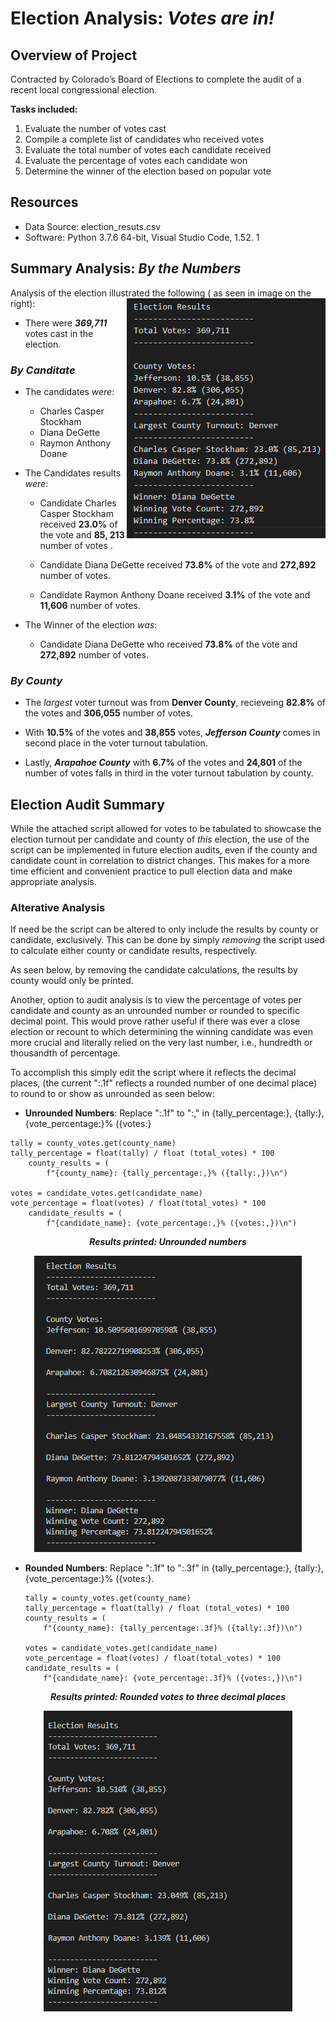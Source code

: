 
# Election Analysis: _Votes are in!_
## Overview of Project

Contracted by Colorado’s Board of Elections to complete the audit of a recent local congressional election.

**Tasks included:**

1.	Evaluate the number of votes cast
2.	Compile a complete list of candidates who received votes
3.	Evaluate the total number of votes each candidate received
4.	Evaluate the percentage of votes each candidate won
5.	Determine the winner of the election based on popular vote

## Resources
* Data Source: election_resuts.csv
* Software: Python 3.7.6 64-bit, Visual Studio Code, 1.52. 1

## Summary Analysis: _By the Numbers_
Analysis of the election illustrated the following ( as seen in image on the right): <img align="right" src="additionalresources/election_results.png">
* There were _**369,711**_ votes cast in the election.

### _By Canditate_
* The candidates _were_:
   * Charles Casper Stockham
   * Diana DeGette 
   * Raymon Anthony Doane

* The Candidates results _were_:
    * Candidate Charles Casper Stockham received **23.0%** of the  vote and **85, 213** number of votes .

    * Candidate Diana DeGette received **73.8%** of the  vote and **272,892** number of votes.

    * Candidate Raymon Anthony Doane received **3.1%** of the  vote and **11,606** number of votes.

* The Winner of the election _was_:
    * Candidate Diana DeGette who received **73.8%** of the vote and **272,892** number of votes.

### _By County_
 * The _largest_ voter turnout was from **Denver County**, recieveing **82.8%** of the votes and **306,055** number of votes.

 * With **10.5%** of the votes and **38,855** votes, _**Jefferson County**_ comes in second place in the voter turnout tabulation. 

 * Lastly, _**Arapahoe County**_ with  **6.7%**  of the votes and **24,801** of the number of votes falls in third in the voter turnout tabulation by county. 
 
## Election Audit Summary
While the attached script allowed for votes to be tabulated to showcase the election turnout per candidate and county of _this_ election, the use of the script can be implemented in future election audits, even if the county and candidate count in correlation to district changes. This makes for a more time efficient and convenient practice to pull election data and make appropriate analysis.  

### Alterative Analysis
If need be the script can be altered to only include the results by county or candidate, exclusively. This can be done by simply *removing* the script used to calculate either county or candidate results, respectively.

As seen below, by removing the candidate calculations, the results by county would only be printed. 


Another, option to audit analysis is to view the percentage of votes per candidate and county as an unrounded number or rounded to specific decimal point. This would prove rather useful if there was ever a close election or recount to which determining the winning candidate was even more crucial and literally relied on the very last number, i.e., hundredth or thousandth of percentage.

To accomplish this simply edit the script where it reflects the decimal places, (the current ":.1f" reflects a rounded number of one decimal place) to round to or show as unrounded as seen below: 

*    **Unrounded Numbers**: Replace ":.1f" to ":," in {tally_percentage:}, {tally:}, {vote_percentage:}% ({votes:}


    tally = county_votes.get(county_name)
    tally_percentage = float(tally) / float (total_votes) * 100
        county_results = (
            f"{county_name}: {tally_percentage:,}% ({tally:,})\n") 

    votes = candidate_votes.get(candidate_name)
    vote_percentage = float(votes) / float(total_votes) * 100
        candidate_results = (
            f"{candidate_name}: {vote_percentage:,}% ({votes:,})\n")


<p align="center">
  <i><b>Results printed: Unrounded numbers</b></i> 
 </p>


<p align="center">
  <img src="additionalresources/election_result_unrounded.png" />
</p>


*   **Rounded Numbers**: Replace ":.1f" to ":.3f" in {tally_percentage:}, {tally:}, {vote_percentage:}% ({votes:}. 


        tally = county_votes.get(county_name)
        tally_percentage = float(tally) / float (total_votes) * 100
        county_results = (
            f"{county_name}: {tally_percentage:.3f}% ({tally:.3f})\n") 

        votes = candidate_votes.get(candidate_name)
        vote_percentage = float(votes) / float(total_votes) * 100
        candidate_results = (
            f"{candidate_name}: {vote_percentage:.3f}% ({votes:,})\n")

<p align="center">
  <i><b>Results printed: Rounded votes to three decimal places</b></i> 
 </p>
    

<p align="center">
  <img src="additionalresources/election_result_roundeddecimal.png" />
</p>
